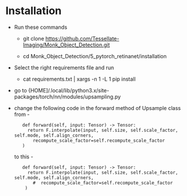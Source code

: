 # Installation

 - Run these commands
     
     - git clone https://github.com/Tessellate-Imaging/Monk_Object_Detection.git
     
     - cd Monk_Object_Detection/5_pytorch_retinanet/installation
     
 - Select the right requirements file and run
 
     - cat requirements.txt | xargs -n 1 -L 1 pip install
 
 - go to {HOME]/.local/lib/python3.x/site-packages/torch/nn/modules/upsampling.py
 
 - change the following code in the forward method of Upsample class from -
   ```
      def forward(self, input: Tensor) -> Tensor:
        return F.interpolate(input, self.size, self.scale_factor, self.mode, self.align_corners,
          recompute_scale_factor=self.recompute_scale_factor
      )
   ```

   to this -
   ```
      def forward(self, input: Tensor) -> Tensor:
        return F.interpolate(input, self.size, self.scale_factor, self.mode, self.align_corners,
          #  recompute_scale_factor=self.recompute_scale_factor
       )
   ```
